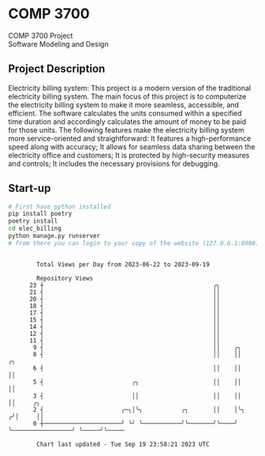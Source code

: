 # COMP 3700
COMP 3700 Project  
Software Modeling and Design
## Project Description
Electricity billing system: This project is a modern version of the traditional electricity billing system. The main focus of this project is to computerize the electricity billing system to make it more seamless, accessible, and efficient. The software calculates the units consumed within a specified time duration and accordingly calculates the amount of money to be paid for those units. The following features make the electricity billing system more service-oriented and straightforward: It features a high-performance speed along with accuracy; It allows for seamless data sharing between the electricity office and customers; It is protected by high-security measures and controls; It includes the necessary provisions for debugging.

## Start-up
```bash
# First have python installed
pip install poetry
poetry install
cd elec_billing
python manage.py runserver
# from there you can login to your copy of the website (127.0.0.1:8000), default creds are admin/admin
```

```

        Total Views per Day from 2023-06-22 to 2023-09-19

        Repository Views
      23 ┼                                                ╭╮
      21 ┤                                                ││
      20 ┤                                                ││
      18 ┤                                                ││
      17 ┤                                                ││
      15 ┤                                                ││
      14 ┤                                                ││
      12 ┤                                                ││
      11 ┤                                                ││
       9 ┤                                                ││    ╭╮
       8 ┤                                                ││    ││                   ╭╮
       6 ┤                                                ││    ││                   ││
       5 ┤                         ╭╮                     ││    ││                   ││
       3 ┤                         ││                     ││    ││                   ││     ╭╮
       2 ┤                      ╭─╮│╰╮           ╭╮       ││    │╰╮                 ╭╯│     ││
       0 ┼──────────────────────╯ ╰╯ ╰───────────╯╰───────╯╰────╯ ╰─────────────────╯ ╰─────╯╰─────

        Chart last updated - Tue Sep 19 23:58:21 2023 UTC
        
```

